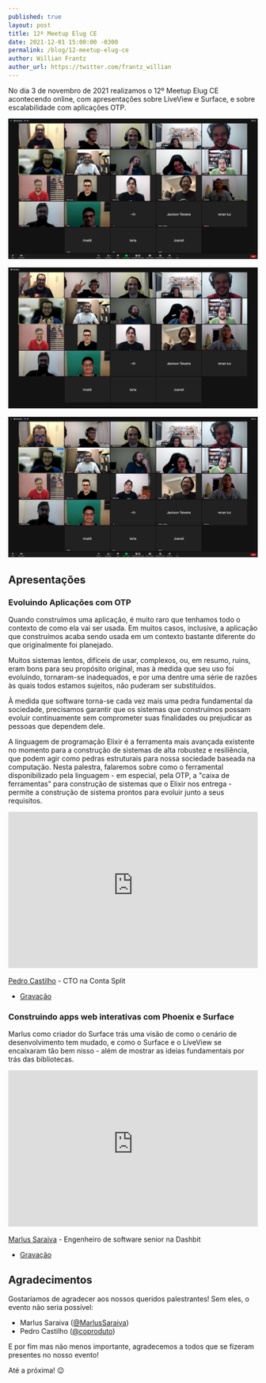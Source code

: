 ```yaml
---
published: true
layout: post
title: 12º Meetup Elug CE
date: 2021-12-01 15:00:00 -0300
permalink: /blog/12-meetup-elug-ce
author: Willian Frantz
author_url: https://twitter.com/frantz_willian
---
```


No dia 3 de novembro de 2021 realizamos o 12º Meetup Elug CE acontecendo online, com apresentações sobre LiveView e Surface, e sobre escalabilidade com aplicações OTP.

![12º Meetup Elug CE: Foto Oficial 1](/media/2021-11-03_elug-ce-meetup-12-foto-oficial-1.png "12º Meetup Elug CE: Foto Oficial 1")

![12º Meetup Elug CE: Foto Oficial 2](/media/2021-11-03_elug-ce-meetup-12-foto-oficial-2.png "12º Meetup Elug CE: Foto Oficial 2")

![12º Meetup Elug CE: Foto Oficial 3](/media/2021-11-03_elug-ce-meetup-12-foto-oficial-3.png "12º Meetup Elug CE: Foto Oficial 3")

## Apresentações

### Evoluindo Aplicações com OTP

Quando construímos uma aplicação, é muito raro que tenhamos todo o contexto de como ela vai ser usada. Em muitos casos, inclusive, a aplicação que construímos acaba sendo usada em um contexto bastante diferente do que originalmente foi planejado.

Muitos sistemas lentos, difíceis de usar, complexos, ou, em resumo, ruins, eram bons para seu propósito original, mas à medida que seu uso foi evoluindo, tornaram-se inadequados, e por uma dentre uma série de razões às quais todos estamos sujeitos, não puderam ser substituídos.

À medida que software torna-se cada vez mais uma pedra fundamental da sociedade, precisamos garantir que os sistemas que construímos possam evoluir continuamente sem comprometer suas finalidades ou prejudicar as pessoas que dependem dele.

A linguagem de programação Elixir é a ferramenta mais avançada existente no momento para a construção de sistemas de alta robustez e resiliência, que podem agir como pedras estruturais para nossa sociedade baseada na computação. Nesta palestra, falaremos sobre como o ferramental disponibilizado pela linguagem - em especial, pela OTP, a "caixa de ferramentas" para construção de sistemas que o Elixir nos entrega - permite a construção de sistema prontos para evoluir junto a seus requisitos.

<p style="text-align:center">
  <iframe src="https://www.youtube-nocookie.com/embed/TKLYeVPdcvk" frameborder="0" allow="accelerometer; autoplay; clipboard-write; encrypted-media; gyroscope; picture-in-picture" allowfullscreen style="max-width:560px;height:315px;width:100%"></iframe>
</p>

[Pedro Castilho](https://www.linkedin.com/in/pcstl/) - CTO na Conta Split

- [Gravação](https://www.youtube.com/watch?v=TKLYeVPdcvk)

### Construindo apps web interativas com Phoenix e Surface

Marlus como criador do Surface trás uma visão de como o cenário de desenvolvimento tem mudado, e como o Surface e o LiveView se encaixaram tão bem nisso - além de mostrar as ideias fundamentais por trás das bibliotecas.

<p style="text-align:center">
  <iframe src="https://www.youtube-nocookie.com/embed/TKLYeVPdcvk" frameborder="0" allow="accelerometer; autoplay; clipboard-write; encrypted-media; gyroscope; picture-in-picture" allowfullscreen style="max-width:560px;height:315px;width:100%"></iframe>
</p>

[Marlus Saraiva](https://www.linkedin.com/in/marlus-saraiva-08572322/) - Engenheiro de software senior na Dashbit

- [Gravação](https://www.youtube.com/watch?v=TKLYeVPdcvk)

## Agradecimentos

Gostaríamos de agradecer aos nossos queridos palestrantes! Sem eles, o evento não seria possível:

- Marlus Saraiva ([@MarlusSaraiva](https://twitter.com/MarlusSaraiva))
- Pedro Castilho ([@coproduto](https://twitter.com/coproduto))

E por fim mas não menos importante, agradecemos a todos que se fizeram presentes no nosso evento!

Até a próxima! 😉
